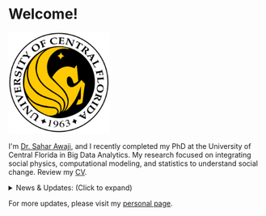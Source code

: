 # Welcome!

<img src="https://github.com/SaharAwaji/personal-website/blob/main/logo%20of%20ucf.png" alt="UCF" width="200"/>

I'm [Dr. Sahar Awaji](https://www.linkedin.com/in/dr-sahar-awaji-phd-a82537b1/), and I recently completed my PhD at the University of Central Florida in Big Data Analytics. My research focused on integrating social physics, computational modeling, and statistics to understand social change. Review my [CV](https://github.com/SaharAwaji/personal-website/blob/main/Sahar%20Awaji%20New%20CV.pdf).

<details>
<summary>News & Updates: (Click to expand)</summary>

- **August 2024**: Graduating with a Ph.D. degree in Big Data Analytics.
- **July 2024**: Successfully defended my dissertation.
- **January 2024**: Starting as a statistics and data science graduate assistant at UCF.
- **September 2023**: Published a new paper on entropy and social dynamics.
- **July 2023**: Passed PhD candidacy exam in Big Data Analytics.
- **January 2023**: Passed PhD qualifying exam in Big Data Analytics.
- **May 2022**: Graduated with a Master's degree in Data Science and Statistics.
- **January 2022**: Passed master's comprehensive Data Science and Statistics exam.
- **August 2019**: Started my PhD in Big Data Analytics at the University of Central Florida.
- **May 2016**: Graduated with a Master's degree in Mathematical Statistics.
- **March 2016**: Successfully defended my dissertation.
- **August 2014**: Started a Master's in Mathematical Statistics at Taif University.

</details>

For more updates, please visit my [personal page](https://yourpersonalwebsite.com).
